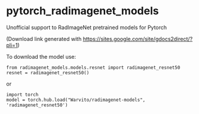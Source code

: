 # pytorch_radimagenet_models
Unofficial support to RadImageNet pretrained models for Pytorch

(Download link generated with https://sites.google.com/site/gdocs2direct/?pli=1)

To download the model use:

```
from radimagenet_models.models.resnet import radimagenet_resnet50
resnet = radimagenet_resnet50()
```

or

```
import torch
model = torch.hub.load("Warvito/radimagenet-models", 'radimagenet_resnet50')
```
